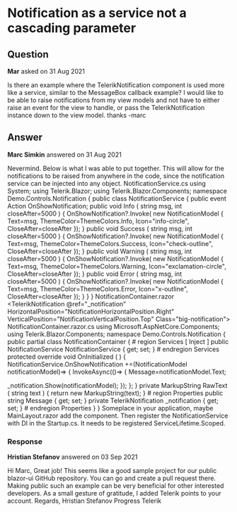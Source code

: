 # Notification as a service not a cascading parameter

## Question

**Mar** asked on 31 Aug 2021

Is there an example where the TelerikNotification component is used more like a service, similar to the MessageBox callback example? I would like to be able to raise notifications from my view models and not have to either raise an event for the view to handle, or pass the TelerikNotification instance down to the view model. thanks -marc

## Answer

**Marc Simkin** answered on 31 Aug 2021

Nevermind. Below is what I was able to put together. This will allow for the notifications to be raised from anywhere in the code, since the notification service can be injected into any object. NotificationService.cs using System; using Telerik.Blazor; using Telerik.Blazor.Components; namespace Demo.Controls.Notification { public class NotificationService { public event Action<NotificationModel> OnShowNotification; public void Info ( string msg, int closeAfter=5000 ) {
OnShowNotification?.Invoke( new NotificationModel
{
Text=msg,
ThemeColor=ThemeColors.Info,
Icon="info-circle",
CloseAfter=closeAfter
});
} public void Success ( string msg, int closeAfter=5000 ) {
OnShowNotification?.Invoke( new NotificationModel
{
Text=msg,
ThemeColor=ThemeColors.Success,
Icon="check-outline",
CloseAfter=closeAfter
});
} public void Warning ( string msg, int closeAfter=5000 ) {
OnShowNotification?.Invoke( new NotificationModel
{
Text=msg,
ThemeColor=ThemeColors.Warning,
Icon="exclamation-circle",
CloseAfter=closeAfter
});
} public void Error ( string msg, int closeAfter=5000 ) {
OnShowNotification?.Invoke( new NotificationModel
{
Text=msg,
ThemeColor=ThemeColors.Error,
Icon="x-outline",
CloseAfter=closeAfter
});
}
}
} NotificationContainer.razor <TelerikNotification @ref="_notification" HorizontalPosition="NotificationHorizontalPosition.Right" VerticalPosition="NotificationVerticalPosition.Top" Class="big-notification"> <Template> @RawText(Message) </Template> </TelerikNotification> NotificationContainer.razor.cs using Microsoft.AspNetCore.Components; using Telerik.Blazor.Components; namespace Demo.Controls.Notification { public partial class NotificationContainer { # region Services [ Inject ] public NotificationService NotificationService { get; set; } # endregion Services protected override void OnInitialized ( ) {
NotificationService.OnShowNotification +=(NotificationModel notificationModel)=>
{
InvokeAsync(()=>
{
Message=notificationModel.Text;

_notification.Show(notificationModel);
});
};
} private MarkupString RawText ( string text ) { return new MarkupString(text);
} # region Properties public string Message { get; set; } private TelerikNotification _notification { get; set; } # endregion Properties }
} Someplace in your application, maybe MainLayout.razor add the <NotificationContainer> component. Then register the NotificationService with DI in the Startup.cs. It needs to be registered ServiceLifetime.Scoped.

### Response

**Hristian Stefanov** answered on 03 Sep 2021

Hi Marc, Great job! This seems like a good sample project for our public blazor-ui GitHub repository. You can go and create a pull request there. Making public such an example can be very beneficial for other interested developers. As a small gesture of gratitude, I added Telerik points to your account. Regards, Hristian Stefanov Progress Telerik
